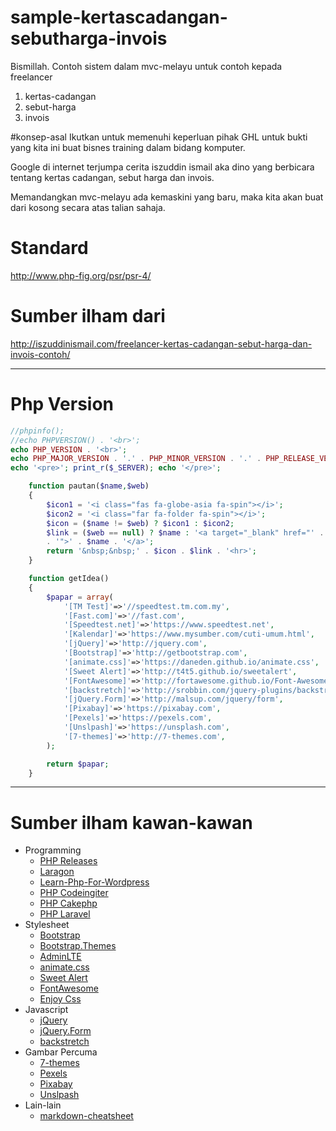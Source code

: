 # sample-kertascadangan-sebutharga-invois
Bismillah. Contoh sistem dalam mvc-melayu untuk contoh kepada freelancer

1. kertas-cadangan
2. sebut-harga
3. invois

#konsep-asal 
Ikutkan untuk memenuhi keperluan pihak GHL untuk bukti yang kita ini buat bisnes training dalam bidang komputer.

Google di internet terjumpa cerita iszuddin ismail aka dino yang berbicara tentang kertas cadangan, sebut harga dan invois.

Memandangkan mvc-melayu ada kemaskini yang baru, maka kita akan buat dari kosong secara atas talian sahaja.

# Standard
http://www.php-fig.org/psr/psr-4/

# Sumber ilham dari 
http://iszuddinismail.com/freelancer-kertas-cadangan-sebut-harga-dan-invois-contoh/

___
# Php Version

```php
//phpinfo();
//echo PHPVERSION() . '<br>';
echo PHP_VERSION . '<br>';
echo PHP_MAJOR_VERSION . '.' . PHP_MINOR_VERSION . '.' . PHP_RELEASE_VERSION . '<br>';
echo '<pre>'; print_r($_SERVER); echo '</pre>';
```

```php
	function pautan($name,$web)
	{
		$icon1 = '<i class="fas fa-globe-asia fa-spin"></i>';
		$icon2 = '<i class="far fa-folder fa-spin"></i>';
		$icon = ($name != $web) ? $icon1 : $icon2;
		$link = ($web == null) ? $name : '<a target="_blank" href="' . $web
		. '">' . $name . '</a>';
		return '&nbsp;&nbsp;' . $icon . $link . '<hr>';
	}
```

```php
	function getIdea()
	{
		$papar = array(
			'[TM Test]'=>'//speedtest.tm.com.my',
			'[Fast.com]'=>'//fast.com',
			'[Speedtest.net]'=>'https://www.speedtest.net',
			'[Kalendar]'=>'https://www.mysumber.com/cuti-umum.html',
			'[jQuery]'=>'http://jquery.com',
			'[Bootstrap]'=>'http://getbootstrap.com',
			'[animate.css]'=>'https://daneden.github.io/animate.css',
			'[Sweet Alert]'=>'http://t4t5.github.io/sweetalert',
			'[FontAwesome]'=>'http://fortawesome.github.io/Font-Awesome',
			'[backstretch]'=>'http://srobbin.com/jquery-plugins/backstretch',
			'[jQuery.Form]'=>'http://malsup.com/jquery/form',
			'[Pixabay]'=>'https://pixabay.com',
			'[Pexels]'=>'https://pexels.com',
			'[Unslpash]'=>'https://unsplash.com',
			'[7-themes]'=>'http://7-themes.com',
		);

		return $papar;
	}
```
___
# Sumber ilham kawan-kawan
* Programming
  * [PHP Releases](https://windows.php.net/downloads/releases)
  * [Laragon](https://laragon.org)
  * [Learn-Php-For-Wordpress](https://code.tutsplus.com/courses/learn-php-for-wordpress/lessons/php-in-the-loop)
  * [PHP Codeingiter](https://codeigniter.com)
  * [PHP Cakephp](https://cakephp.org)
  * [PHP Laravel](https://laravel.com)
* Stylesheet
  * [Bootstrap](http://getbootstrap.com)
  * [Bootstrap.Themes](http://bootstrap.themes.guide)
  * [AdminLTE](https://adminlte.io/themes/AdminLTE)
  * [animate.css](https://daneden.github.io/animate.css)
  * [Sweet Alert](http://t4t5.github.io/sweetalert)
  * [FontAwesome](http://fortawesome.github.io/Font-Awesome)
  * [Enjoy Css](https://enjoycss.com)
* Javascript
  * [jQuery](http://jquery.com)
  * [jQuery.Form](http://malsup.com/jquery/form)
  * [backstretch](http://srobbin.com/jquery-plugins/backstretch)
* Gambar Percuma
  * [7-themes](http://7-themes.com)
  * [Pexels](https://pexels.com)
  * [Pixabay](https://pixabay.com)
  * [Unslpash](https://unsplash.com)
* Lain-lain
  * [markdown-cheatsheet](https://guides.github.com/pdfs/markdown-cheatsheet-online.pdf)

